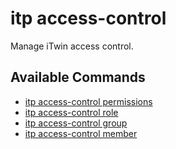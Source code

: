 # itp access-control

Manage iTwin access control.

## Available Commands

- [itp access-control permissions](docs/access-control/permissions/overview.md)
- [itp access-control role](docs/access-control/role/overview.md)
- [itp access-control group](docs/access-control/group/overview.md)
- [itp access-control member](docs/access-control/member/overview.md)
